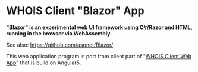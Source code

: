 # WHOIS Client "Blazor" App

**"Blazor" is an experimental web UI framework using C#/Razor and HTML, running in the browser via WebAssembly.**

See also: https://github.com/aspnet/Blazor/

This web application program is port from client part of "[WHOIS Client Web App](https://whois.azurewebsites.net/)" that is build on Angular5.
